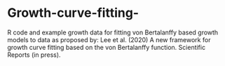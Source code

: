 # Growth-curve-fitting-
R code and example growth data for fitting von Bertalanffy based growth models to data as proposed by:
Lee et al. (2020) A new framework for growth curve fitting based on the von Bertalanffy function. Scientific Reports (in press).
